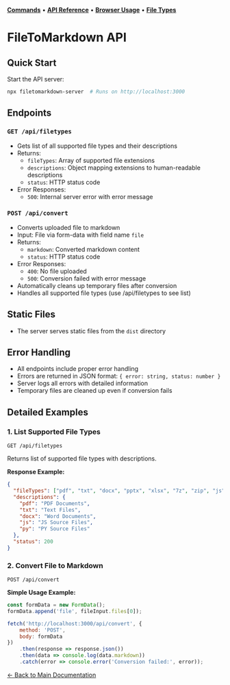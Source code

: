 **[Commands](COMMANDS.md)** • **[API Reference](API.md)** • **[Browser Usage](BROWSER.md)** • **[File Types](CONVERTERS.md)**
# FileToMarkdown API

## Quick Start

Start the API server:
```bash
npx filetomarkdown-server  # Runs on http://localhost:3000
```
## Endpoints

### `GET /api/filetypes`
- Gets list of all supported file types and their descriptions
- Returns:
  - `fileTypes`: Array of supported file extensions
  - `descriptions`: Object mapping extensions to human-readable descriptions
  - `status`: HTTP status code
- Error Responses:
  - `500`: Internal server error with error message

### `POST /api/convert`
- Converts uploaded file to markdown
- Input: File via form-data with field name `file`
- Returns:
  - `markdown`: Converted markdown content
  - `status`: HTTP status code
- Error Responses:
  - `400`: No file uploaded
  - `500`: Conversion failed with error message
- Automatically cleans up temporary files after conversion
- Handles all supported file types (use /api/filetypes to see list)

## Static Files
- The server serves static files from the `dist` directory

## Error Handling
- All endpoints include proper error handling
- Errors are returned in JSON format: `{ error: string, status: number }`
- Server logs all errors with detailed information
- Temporary files are cleaned up even if conversion fails

## Detailed Examples

### 1. List Supported File Types
```
GET /api/filetypes
```

Returns list of supported file types with descriptions.

**Response Example:**
```json
{
  "fileTypes": ["pdf", "txt", "docx", "pptx", "xlsx", "7z", "zip", "js", "py"],
  "descriptions": {
    "pdf": "PDF Documents",
    "txt": "Text Files",
    "docx": "Word Documents",
    "js": "JS Source Files",
    "py": "PY Source Files"
  },
  "status": 200
}
```

### 2. Convert File to Markdown
```
POST /api/convert
```

**Simple Usage Example:**
```javascript
const formData = new FormData();
formData.append('file', fileInput.files[0]);

fetch('http://localhost:3000/api/convert', {
    method: 'POST',
    body: formData
})
    .then(response => response.json())
    .then(data => console.log(data.markdown))
    .catch(error => console.error('Conversion failed:', error));
```

[← Back to Main Documentation](../Readme.md)